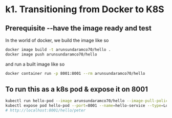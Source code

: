 # k1. Transitioning from Docker to K8S

## Prerequisite --have the image ready and test
In the world of docker, we build the image like so
```bash
docker image build -t arunsundaramco70/hello .
docker image push arunsundaramco70/hello
```

and run a built image like so
```bash
docker container run -p 8001:8001 --rm arunsundaramco70/hello
```

## To run this as a k8s pod & expose it on 8001
```bash
kubectl run hello-pod --image arunsundaramco70/hello --image-pull-policy=Always
kubectl expose pod hello-pod --port=8001 --name=hello-service --type=LoadBalancer
# http://localhost:8001/hello/peter
```
